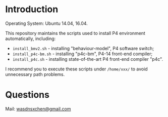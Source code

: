 # Introduction

Operating System: Ubuntu 14.04, 16.04.

This repository maintains the scripts used to install P4 environment automatically, including:
- `install_bmv2.sh` - installing "behaviour-model", P4 software switch;
- `install_p4c-bm.sh` - installing "p4c-bm", P4-14 front-end compiler;
- `install_p4c.sh` - installing state-of-the-art P4 front-end compiler "p4c".

I recommend you to execute these scripts under `/home/xxx/` to avoid unnecessary path problems.

# Questions

Mail: wasdnsxchen@gmail.com
